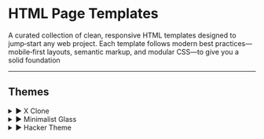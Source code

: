 # HTML Page Templates

A curated collection of clean, responsive HTML templates designed to jump‑start any web project. Each template follows modern best practices—mobile‑first layouts, semantic markup, and modular CSS—to give you a solid foundation 



---

## Themes

<details>
  <summary>▶ X Clone</summary>

  ![Preview](https://i.imgur.com/v6HTp5N.png)

  *Figure: Preview of the X login clone page.*
</details>

<details>
  <summary>▶ Minimalist Glass</summary>

  ![Preview](https://camo.githubusercontent.com/14c06db275366d7ec3894f2ad7642e0e49543d3917da2a6d1e41c9cf1b538152/68747470733a2f2f692e696d6775722e636f6d2f44496e474a6a6c2e6a706567)

  *Figure: Sleek Modern Login UI.*
</details>

<details>
  <summary>▶ Hacker Theme</summary>

  ![Preview](https://camo.githubusercontent.com/e4d6b55a0430c76be0fec8eb6d830ffcffe10d388a193382c8486eed8ba7278e/68747470733a2f2f692e696d6775722e636f6d2f674555746a58472e706e67)

  *Figure: Hacker Binary Login Page.*
</details>
